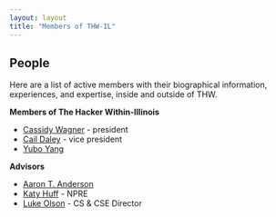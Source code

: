 ```yaml
---
layout: layout
title: "Members of THW-IL"
---
```


<section class="content">

People
================

Here are a list of active members with their biographical information, experiences, and expertise, inside and outside of THW.

**Members of The Hacker Within-Illinois**

* [Cassidy Wagner](mailto:cwagner4@illinois.edu "Email Cassidy") - president
* [Cail Daley](mailto:cailmd2@illinois.edu "Email Cail") - vice president
* [Yubo Yang](mailto:yyang173@illinois.edu "Email Yubo")

**Advisors**

* [Aaron T. Anderson](http://www.aarontanderson.com/ "Personal Website")
* [Katy Huff](http://katyhuff.github.io/ "Personal Website") - NPRE
* [Luke Olson](http://cs.illinois.edu/directory/profile/lukeo "CS Faculty Profile") - CS & CSE Director
